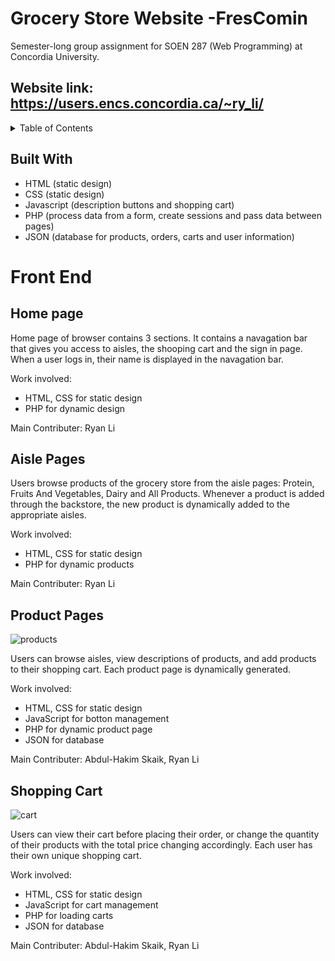 
# Grocery Store Website -FresComin
Semester-long group assignment for SOEN 287 (Web Programming) at Concordia University.

## Website link: https://users.encs.concordia.ca/~ry_li/
<!-- TABLE OF CONTENTS -->
<details>
  <summary>Table of Contents</summary>
  <ol>
    <li>
      <a href="#about-the-project">About The Project</a>
      <ul>
        <li><a href="#built-with">Built With</a></li>
        <li><a href="#website hosting">website hosting</a></li>
      </ul>
    </li>
    <li>
      <a href="#getting-started">Getting Started</a>
      <ul>
        <li><a href="Menu">Menu</a></li>
        <li><a href="Products">Products</a></li>
        <li><a href="Shopping cart">Shopping cart</a></li>
        <li><a href="User login">User login</a></li>
        <li><a href="Backstore pages">Backstore pages</a></li>
      </ul>
    </li>
    <li><a href="#contributing">Contributing</a></li>
    <li><a href="#license">License</a></li>
    <li><a href="#contact">Contact</a></li>
  </ol>
</details>

## Built With

* HTML (static design)
* CSS  (static design)
* Javascript (description buttons and shopping cart)
* PHP (process data from a form, create sessions and pass data between pages)
* JSON (database for products, orders, carts and user information)

# Front End
## Home page 
<!--rayan put your work here-->
Home page of browser contains 3 sections. It contains a navagation bar that gives you access to aisles, the shooping cart and the sign in page. When a user logs in, their name is displayed in the navagation bar.

Work involved:
- HTML, CSS for static design
- PHP for dynamic design

Main Contributer: Ryan Li

## Aisle Pages
Users browse products of the grocery store from the aisle pages: Protein, Fruits And Vegetables, Dairy and All Products. Whenever a product is added through the backstore, the new product is dynamically added to the appropriate aisles.

Work involved:
- HTML, CSS for static design
- PHP for dynamic products

Main Contributer: Ryan Li

## Product Pages
![products](https://user-images.githubusercontent.com/98859282/165855854-12eb3a85-49f7-4931-8573-7eb5059e0ea9.gif)

Users can browse aisles, view descriptions of products, and add products to their shopping cart. Each product page is dynamically generated.

Work involved:
- HTML, CSS for static design
- JavaScript for botton management
- PHP for dynamic product page
- JSON for database

Main Contributer: Abdul-Hakim Skaik, Ryan Li

## Shopping Cart
![cart](https://user-images.githubusercontent.com/98859282/165855118-2689e237-0197-4c19-896b-41f61d66378d.gif)

Users can view their cart before placing their order, or change the quantity of their products with the total price changing accordingly. Each user has their own unique shopping cart.

Work involved:
- HTML, CSS for static design
- JavaScript for cart management 
- PHP for loading carts
- JSON for database

Main Contributer: Abdul-Hakim Skaik, Ryan Li
